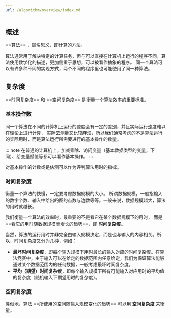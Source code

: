 ```yaml
---
url: /algorithm/overview/index.md
---
```

## 概述

\==算法== ，顾名思义，即计算的方法。

算法通常用于解决特定的计算任务，但与可以直接在计算机上运行的程序不同，算法使用数学化的描述，更加侧重于思想，可以被看作抽象的程序。
同一个算法可以有许多种不同的实现方式，两个不同的程序里也可能使用了同一种算法。

## 复杂度

\==时间复杂度== 和 ==空间复杂度== 是衡量一个算法效率的重要标准。

### 基本操作数

同一个算法在不同的计算机上运行的速度会有一定的差别，并且实际运行速度难以在理论上进行计算，
实际去测量又比较麻烦，所以我们通常考虑的不是算法运行的实际用时，而是算法运行所需要进行的基本操作的数量。

::: note 在普通的计算机上，加减乘除、访问变量（基本数据类型的变量，下同）、给变量赋值等都可以看作基本操作。
:::

对基本操作的计数或是估测可以作为评判算法用时的指标。

### 时间复杂度

衡量一个算法的快慢，一定要考虑数据规模的大小。
所谓数据规模，一般指输入的数字个数、输入中给出的图的点数与边数等等。一般来说，数据规模越大，算法的用时就越长。

我们衡量一个算法的效率时，最重要的不是看它在某个数据规模下的用时，
而是 ==看它的用时随数据规模而增长的趋势==，即 **时间复杂度**。

当然，算法的运行用时并非完全由输入规模决定，而是也与输入的内容相关。所以，时间复杂度又分为几种，例如：

* **最坏时间复杂度**，即每个输入规模下用时最长的输入对应的时间复杂度。在算法竞赛中，由于输入可以在给定的数据范围内任意给定，我们为保证算法能够通过某个数据范围内的任何数据，一般考虑最坏时间复杂度。
* **平均（期望）时间复杂度**，即每个输入规模下所有可能输入对应用时的平均值的复杂度（随机输入下期望用时的复杂度）。

### 空间复杂度

类似地，算法 ==所使用的空间随输入规模变化的趋势== 可以用 **空间复杂度** 来衡量。
